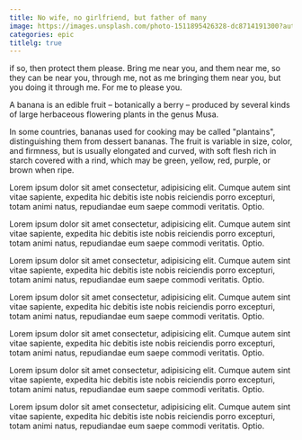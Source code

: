 ```yaml
---
title: No wife, no girlfriend, but father of many
image: https://images.unsplash.com/photo-1511895426328-dc8714191300?auto=format&fit=crop&q=80&w=2070&ixlib=rb-4.0.3&ixid=M3wxMjA3fDB8MHxwaG90by1wYWdlfHx8fGVufDB8fHx8fA%3D%3D
categories: epic
titlelg: true
---
```


if so, then protect them please. Bring me near you, and them near me, so they can be near you, through me, not as me bringing them near you, but you doing it through me. For me to please you.

A banana is an edible fruit – botanically a berry – produced by several
kinds of large herbaceous flowering plants in the genus Musa.

In some countries, bananas used for cooking may be called "plantains",
distinguishing them from dessert bananas. The fruit is variable in size,
color, and firmness, but is usually elongated and curved, with soft
flesh rich in starch covered with a rind, which may be green, yellow,
red, purple, or brown when ripe.

Lorem ipsum dolor sit amet consectetur, adipisicing elit. Cumque autem sint vitae sapiente, expedita hic debitis iste nobis reiciendis porro excepturi, totam animi natus, repudiandae eum saepe commodi veritatis. Optio.

Lorem ipsum dolor sit amet consectetur, adipisicing elit. Cumque autem sint vitae sapiente, expedita hic debitis iste nobis reiciendis porro excepturi, totam animi natus, repudiandae eum saepe commodi veritatis. Optio.

Lorem ipsum dolor sit amet consectetur, adipisicing elit. Cumque autem sint vitae sapiente, expedita hic debitis iste nobis reiciendis porro excepturi, totam animi natus, repudiandae eum saepe commodi veritatis. Optio.

Lorem ipsum dolor sit amet consectetur, adipisicing elit. Cumque autem sint vitae sapiente, expedita hic debitis iste nobis reiciendis porro excepturi, totam animi natus, repudiandae eum saepe commodi veritatis. Optio.

Lorem ipsum dolor sit amet consectetur, adipisicing elit. Cumque autem sint vitae sapiente, expedita hic debitis iste nobis reiciendis porro excepturi, totam animi natus, repudiandae eum saepe commodi veritatis. Optio.

Lorem ipsum dolor sit amet consectetur, adipisicing elit. Cumque autem sint vitae sapiente, expedita hic debitis iste nobis reiciendis porro excepturi, totam animi natus, repudiandae eum saepe commodi veritatis. Optio.

Lorem ipsum dolor sit amet consectetur, adipisicing elit. Cumque autem sint vitae sapiente, expedita hic debitis iste nobis reiciendis porro excepturi, totam animi natus, repudiandae eum saepe commodi veritatis. Optio.
